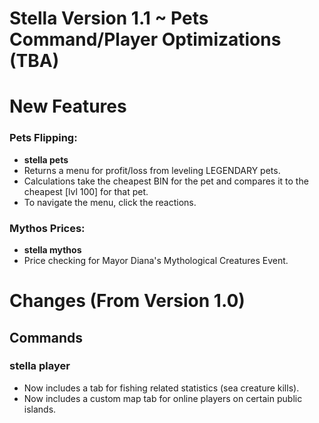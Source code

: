 # Stella Version 1.1 ~ Pets Command/Player Optimizations (TBA)

# New Features

### Pets Flipping:
* **stella pets** 
* Returns a menu for profit/loss from leveling LEGENDARY pets.
* Calculations take the cheapest BIN for the pet and compares it to the cheapest [lvl 100] for that pet.
* To navigate the menu, click the reactions.
### Mythos Prices:
* **stella mythos**
* Price checking for Mayor Diana's Mythological Creatures Event.

# Changes (From Version 1.0)
## Commands
### stella player
* Now includes a tab for fishing related statistics (sea creature kills).
* Now includes a custom map tab for online players on certain public islands.
